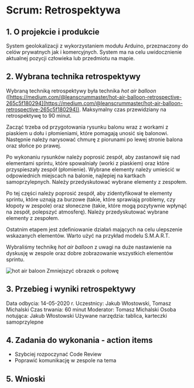 # Scrum: Retrospektywa

## 1. O projekcie i produkcie

System geolokalizacji z wykorzystaniem modułu Arduino, przeznaczony do celów prywatnych jak i komercyjnych. System ma na celu uwidocznienie aktualnej pozycji człowieka lub przedmiotu na mapie.

## 2. Wybrana technika retrospektywy

Wybraną techniką retrospektywy była technika *hot air balloon* ([https://medium.com/@leanscrummaster/hot-air-balloon-retrospective-265c5f180294](https://medium.com/@leanscrummaster/hot-air-balloon-retrospective-265c5f180294)). Maksymalny czas przewidziany na retrospektywę to 90 minut. 

Zacząć trzeba od przygotowania rysunku balonu wraz z workami z piaskiem u dołu i płomieniami, które pomagają unosić się balonowi. Następnie należy narysować chmurę z piorunami po lewej stronie balona oraz słońce po prawej. 

Po wykonaniu rysunków należy poprosić zespół, aby zastanowił się nad elementami sprintu, które spowalniały (worki z piaskiem) oraz które przyspieszały zespół (płomienie). Wybrane elementy należy umieścić w odpowiednich miejscach na balonie, najlepiej na kartkach samoprzylepnych. Należy przedyskutować wybrane elementy z zespołem.

Po tej części należy poprosić zespół, aby zidentyfikował te elementy sprintu, które uznają za burzowe (takie, które sprawiają problemy, czy kłopoty w zespole) oraz słoneczne (takie, które mogą pozytywnie wpłynąć na zespół, polepszyć atmosferę). Należy przedyskutować wybrane elementy z zespołem.

Ostatnim etapem jest zdefiniowanie działań mających na celu ulepszenie wskazanych elementów. Warto użyć na przykład modelu S.M.A.R.T.

Wybraliśmy technikę *hot air balloon* z uwagi na duże nastawienie na dyskusję w zespole oraz dobre zobrazowanie wszystkich elementów sprintu.

![hot air baloon](https://drive.google.com/uc?export=view&id=1xfnXHs9jWMHUlpOCLRwWzDvUXIoeF222 )
Zmniejszyć obrazek o połowę

## 3. Przebieg i wyniki retrospektywy

Data odbycia: 14-05-2020 r.
Uczestnicy: Jakub Włostowski, Tomasz Michalski
Czas trwania: 60 minut
Moderator: Tomasz Michalski
Osoba notująca: Jakub Włostowski
Używane narzędzia: tablica, karteczki samoprzylepne



## 4. Zadania do wykonania - action items
- Szybciej rozpoczynać Code Review
- Poprawić komunikację w zespole na tema
## 5. Wnioski
<!--stackedit_data:
eyJoaXN0b3J5IjpbLTIzMTU3NDQxNyw0NDcyNjQxOSwxMDgxOD
AyODAsMzA3NDE0NjAwLC0xNDEzMTk4ODU4LDEyOTk2Njk5NTks
LTU0MDQ0Njg5OSwxNTE0NDc4MjEwLC0xMTg0NjI1NzA3XX0=
-->